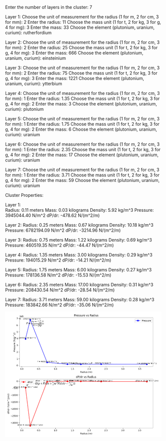 Enter the number of layers in the cluster: 7

Layer 1:
Choose the unit of measurement for the radius (1 for m, 2 for cm, 3 for mm): 2
Enter the radius: 11
Choose the mass unit (1 for t, 2 for kg, 3 for g, 4 for mg): 3
Enter the mass: 33
Choose the element (plutonium, uranium, curium): rutherfordium

Layer 2:
Choose the unit of measurement for the radius (1 for m, 2 for cm, 3 for mm): 2
Enter the radius: 25
Choose the mass unit (1 for t, 2 for kg, 3 for g, 4 for mg): 3
Enter the mass: 666
Choose the element (plutonium, uranium, curium): einsteinium

Layer 3:
Choose the unit of measurement for the radius (1 for m, 2 for cm, 3 for mm): 2
Enter the radius: 75
Choose the mass unit (1 for t, 2 for kg, 3 for g, 4 for mg): 3
Enter the mass: 1221
Choose the element (plutonium, uranium, curium): ytterbium

Layer 4:
Choose the unit of measurement for the radius (1 for m, 2 for cm, 3 for mm): 1
Enter the radius: 1.35
Choose the mass unit (1 for t, 2 for kg, 3 for g, 4 for mg): 2
Enter the mass: 3
Choose the element (plutonium, uranium, curium): plutonium

Layer 5:
Choose the unit of measurement for the radius (1 for m, 2 for cm, 3 for mm): 1
Enter the radius: 1.75
Choose the mass unit (1 for t, 2 for kg, 3 for g, 4 for mg): 2
Enter the mass: 6
Choose the element (plutonium, uranium, curium): uranium

Layer 6:
Choose the unit of measurement for the radius (1 for m, 2 for cm, 3 for mm): 1
Enter the radius: 2.35
Choose the mass unit (1 for t, 2 for kg, 3 for g, 4 for mg): 2
Enter the mass: 17
Choose the element (plutonium, uranium, curium): uranium

Layer 7:
Choose the unit of measurement for the radius (1 for m, 2 for cm, 3 for mm): 1
Enter the radius: 3.71
Choose the mass unit (1 for t, 2 for kg, 3 for g, 4 for mg): 2
Enter the mass: 59
Choose the element (plutonium, uranium, curium): uranium

Cluster Properties:

Layer 1:           
Radius: 0.11 meters
Mass: 0.03 kilograms
Density: 5.92 kg/m^3
Pressure: 3945044.40 N/m^2
dP/dr: -478.62 N/(m^2/m)

Layer 2:
Radius: 0.25 meters
Mass: 0.67 kilograms
Density: 10.18 kg/m^3
Pressure: 6782194.09 N/m^2
dP/dr: -3214.96 N/(m^2/m)

Layer 3:
Radius: 0.75 meters
Mass: 1.22 kilograms
Density: 0.69 kg/m^3
Pressure: 460519.35 N/m^2
dP/dr: -44.47 N/(m^2/m)

Layer 4:
Radius: 1.35 meters
Mass: 3.00 kilograms
Density: 0.29 kg/m^3
Pressure: 194015.29 N/m^2
dP/dr: -14.21 N/(m^2/m)

Layer 5:
Radius: 1.75 meters
Mass: 6.00 kilograms
Density: 0.27 kg/m^3
Pressure: 178136.58 N/m^2
dP/dr: -15.53 N/(m^2/m)

Layer 6:
Radius: 2.35 meters
Mass: 17.00 kilograms
Density: 0.31 kg/m^3
Pressure: 208430.54 N/m^2
dP/dr: -28.54 N/(m^2/m)

Layer 7:
Radius: 3.71 meters
Mass: 59.00 kilograms
Density: 0.28 kg/m^3
Pressure: 183842.66 N/m^2
dP/dr: -35.06 N/(m^2/m)

![Cluster](./cluster_properties_lines.png)
